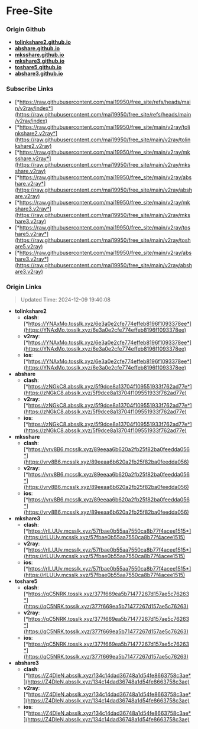 # Free-Site

### Origin Github

- [**tolinkshare2.github.io**](https://github.com/tolinkshare2/tolinkshare2.github.io)
- [**abshare.github.io**](https://github.com/abshare/abshare.github.io)
- [**mksshare.github.io**](https://github.com/mksshare/mksshare.github.io)
- [**mkshare3.github.io**](https://github.com/mkshare3/mkshare3.github.io)
- [**toshare5.github.io**](https://github.com/toshare5/toshare5.github.io)
- [**abshare3.github.io**](https://github.com/abshare3/abshare3.github.io)

### Subscribe Links

- [*https://raw.githubusercontent.com/mai19950/free_site/refs/heads/main/v2ray/index*](https://raw.githubusercontent.com/mai19950/free_site/refs/heads/main/v2ray/index)
- [*https://raw.githubusercontent.com/mai19950/free_site/main/v2ray/tolinkshare2.v2ray*](https://raw.githubusercontent.com/mai19950/free_site/main/v2ray/tolinkshare2.v2ray)
- [*https://raw.githubusercontent.com/mai19950/free_site/main/v2ray/mksshare.v2ray*](https://raw.githubusercontent.com/mai19950/free_site/main/v2ray/mksshare.v2ray)
- [*https://raw.githubusercontent.com/mai19950/free_site/main/v2ray/abshare.v2ray*](https://raw.githubusercontent.com/mai19950/free_site/main/v2ray/abshare.v2ray)
- [*https://raw.githubusercontent.com/mai19950/free_site/main/v2ray/mkshare3.v2ray*](https://raw.githubusercontent.com/mai19950/free_site/main/v2ray/mkshare3.v2ray)
- [*https://raw.githubusercontent.com/mai19950/free_site/main/v2ray/toshare5.v2ray*](https://raw.githubusercontent.com/mai19950/free_site/main/v2ray/toshare5.v2ray)
- [*https://raw.githubusercontent.com/mai19950/free_site/main/v2ray/abshare3.v2ray*](https://raw.githubusercontent.com/mai19950/free_site/main/v2ray/abshare3.v2ray)

### Origin Links

> Updated Time: 2024-12-09 19:40:08

- **tolinkshare2**
  - **clash**: [*https://YNAxMo.tosslk.xyz/6e3a0e2cfe774effeb8196f1093378ee*](https://YNAxMo.tosslk.xyz/6e3a0e2cfe774effeb8196f1093378ee)
  - **v2ray**: [*https://YNAxMo.tosslk.xyz/6e3a0e2cfe774effeb8196f1093378ee*](https://YNAxMo.tosslk.xyz/6e3a0e2cfe774effeb8196f1093378ee)
  - **ios**: [*https://YNAxMo.tosslk.xyz/6e3a0e2cfe774effeb8196f1093378ee*](https://YNAxMo.tosslk.xyz/6e3a0e2cfe774effeb8196f1093378ee)
- **abshare**
  - **clash**: [*https://zNGkC8.absslk.xyz/5f9dce8a13704f109551933f762ad77e*](https://zNGkC8.absslk.xyz/5f9dce8a13704f109551933f762ad77e)
  - **v2ray**: [*https://zNGkC8.absslk.xyz/5f9dce8a13704f109551933f762ad77e*](https://zNGkC8.absslk.xyz/5f9dce8a13704f109551933f762ad77e)
  - **ios**: [*https://zNGkC8.absslk.xyz/5f9dce8a13704f109551933f762ad77e*](https://zNGkC8.absslk.xyz/5f9dce8a13704f109551933f762ad77e)
- **mksshare**
  - **clash**: [*https://vrv8B6.mcsslk.xyz/89eeaa6b620a2fb25f82ba0feedda056*](https://vrv8B6.mcsslk.xyz/89eeaa6b620a2fb25f82ba0feedda056)
  - **v2ray**: [*https://vrv8B6.mcsslk.xyz/89eeaa6b620a2fb25f82ba0feedda056*](https://vrv8B6.mcsslk.xyz/89eeaa6b620a2fb25f82ba0feedda056)
  - **ios**: [*https://vrv8B6.mcsslk.xyz/89eeaa6b620a2fb25f82ba0feedda056*](https://vrv8B6.mcsslk.xyz/89eeaa6b620a2fb25f82ba0feedda056)
- **mkshare3**
  - **clash**: [*https://rlLUUv.mcsslk.xyz/57fbae0b55aa7550ca8b77f4acee1515*](https://rlLUUv.mcsslk.xyz/57fbae0b55aa7550ca8b77f4acee1515)
  - **v2ray**: [*https://rlLUUv.mcsslk.xyz/57fbae0b55aa7550ca8b77f4acee1515*](https://rlLUUv.mcsslk.xyz/57fbae0b55aa7550ca8b77f4acee1515)
  - **ios**: [*https://rlLUUv.mcsslk.xyz/57fbae0b55aa7550ca8b77f4acee1515*](https://rlLUUv.mcsslk.xyz/57fbae0b55aa7550ca8b77f4acee1515)
- **toshare5**
  - **clash**: [*https://qC5NRK.tosslk.xyz/377f669ea5b71477267d157ae5c76263*](https://qC5NRK.tosslk.xyz/377f669ea5b71477267d157ae5c76263)
  - **v2ray**: [*https://qC5NRK.tosslk.xyz/377f669ea5b71477267d157ae5c76263*](https://qC5NRK.tosslk.xyz/377f669ea5b71477267d157ae5c76263)
  - **ios**: [*https://qC5NRK.tosslk.xyz/377f669ea5b71477267d157ae5c76263*](https://qC5NRK.tosslk.xyz/377f669ea5b71477267d157ae5c76263)
- **abshare3**
  - **clash**: [*https://Z4DIeN.absslk.xyz/134c14dad36748a1d54fe8663758c3ae*](https://Z4DIeN.absslk.xyz/134c14dad36748a1d54fe8663758c3ae)
  - **v2ray**: [*https://Z4DIeN.absslk.xyz/134c14dad36748a1d54fe8663758c3ae*](https://Z4DIeN.absslk.xyz/134c14dad36748a1d54fe8663758c3ae)
  - **ios**: [*https://Z4DIeN.absslk.xyz/134c14dad36748a1d54fe8663758c3ae*](https://Z4DIeN.absslk.xyz/134c14dad36748a1d54fe8663758c3ae)
